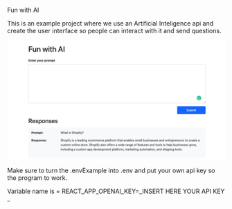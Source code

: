 Fun with AI

This is an example project where we use an Artificial Inteligence api and create the user interface so people can interact with it and send questions.

![alt text](./Screen%20Shot%202022-05-17%20at%2011.20.11%20AM.png)

Make sure to turn the .envExample into .env and put your own api key so the program to work.

Variable name is = REACT_APP_OPENAI_KEY=_INSERT HERE YOUR API KEY _
